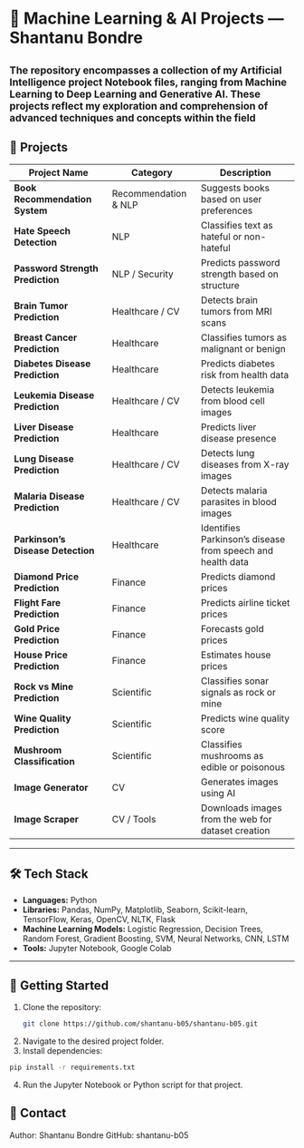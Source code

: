 
# 🚀 Machine Learning & AI Projects — Shantanu Bondre

<small> The repository encompasses a collection of my Artificial Intelligence project Notebook files, ranging from Machine Learning to Deep Learning and Generative AI. These projects reflect my exploration and comprehension of advanced techniques and concepts within the field </small>
---

## 📂 Projects

| Project Name | Category | Description |
|--------------|----------|-------------|
| **Book Recommendation System** | Recommendation & NLP | Suggests books based on user preferences |
| **Hate Speech Detection** | NLP | Classifies text as hateful or non-hateful |
| **Password Strength Prediction** | NLP / Security | Predicts password strength based on structure |
| **Brain Tumor Prediction** | Healthcare / CV | Detects brain tumors from MRI scans |
| **Breast Cancer Prediction** | Healthcare | Classifies tumors as malignant or benign |
| **Diabetes Disease Prediction** | Healthcare | Predicts diabetes risk from health data |
| **Leukemia Disease Prediction** | Healthcare / CV | Detects leukemia from blood cell images |
| **Liver Disease Prediction** | Healthcare | Predicts liver disease presence |
| **Lung Disease Prediction** | Healthcare / CV | Detects lung diseases from X-ray images |
| **Malaria Disease Prediction** | Healthcare / CV | Detects malaria parasites in blood images |
| **Parkinson’s Disease Detection** | Healthcare | Identifies Parkinson’s disease from speech and health data |
| **Diamond Price Prediction** | Finance | Predicts diamond prices |
| **Flight Fare Prediction** | Finance | Predicts airline ticket prices |
| **Gold Price Prediction** | Finance | Forecasts gold prices |
| **House Price Prediction** | Finance | Estimates house prices |
| **Rock vs Mine Prediction** | Scientific | Classifies sonar signals as rock or mine |
| **Wine Quality Prediction** | Scientific | Predicts wine quality score |
| **Mushroom Classification** | Scientific | Classifies mushrooms as edible or poisonous |
| **Image Generator** | CV | Generates images using AI |
| **Image Scraper** | CV / Tools | Downloads images from the web for dataset creation |

---
## 🛠️ Tech Stack
- **Languages:** Python  
- **Libraries:** Pandas, NumPy, Matplotlib, Seaborn, Scikit-learn, TensorFlow, Keras, OpenCV, NLTK, Flask  
- **Machine Learning Models:** Logistic Regression, Decision Trees, Random Forest, Gradient Boosting, SVM, Neural Networks, CNN, LSTM  
- **Tools:** Jupyter Notebook, Google Colab

---

## 🚀 Getting Started
1. Clone the repository:
   ```bash
   git clone https://github.com/shantanu-b05/shantanu-b05.git
2. Navigate to the desired project folder.
3. Install dependencies:
  ```bash
pip install -r requirements.txt
```
4. Run the Jupyter Notebook or Python script for that project.

## 📧 Contact
Author: Shantanu Bondre
GitHub: shantanu-b05
